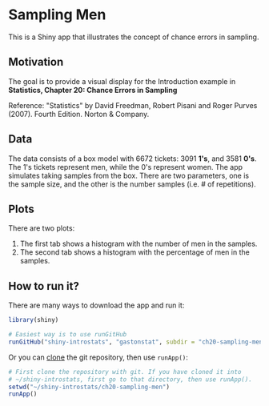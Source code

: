 # Sampling Men

This is a Shiny app that illustrates the concept of chance errors in sampling.


## Motivation

The goal is to provide a visual display for the Introduction example in 
__Statistics, Chapter 20: Chance Errors in Sampling__

Reference: "Statistics" by David Freedman, Robert Pisani and Roger Purves (2007). Fourth Edition. Norton & Company.


## Data

The data consists of a box model with 6672 tickets: 3091 __1's__, and 3581 __0's__. 
The 1's tickets represent men, while the 0's represent women.
The app simulates taking samples from the box. There are two parameters, one is the sample size, and the other is the number samples (i.e. # of repetitions).


## Plots

There are two plots: 

1. The first tab shows a histogram with the number of men in the samples.
2. The second tab shows a histogram with the percentage of men in the samples.


## How to run it?

There are many ways to download the app and run it:

```R
library(shiny)

# Easiest way is to use runGitHub
runGitHub("shiny-introstats", "gastonstat", subdir = "ch20-sampling-men")
```

Or you can [clone](http://stackoverflow.com/questions/651038/how-do-you-clone-a-git-repository-into-a-specific-folder) the git repository, then use `runApp()`:

```R
# First clone the repository with git. If you have cloned it into
# ~/shiny-introstats, first go to that directory, then use runApp().
setwd("~/shiny-introstats/ch20-sampling-men")
runApp()
```
